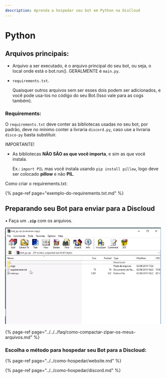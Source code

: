 ```yaml
---
description: Aprenda a hospedar seu bot em Python na DisCloud
---
```


# Python

## Arquivos principais:

* Arquivo a ser executado, é o arquivo principal do seu bot, ou seja, o local onde está o bot.run\(\). GERALMENTE é `main.py`.   
* `requirements.txt`.

  Quaisquer outros arquivos sem ser esses dois podem ser adicionados, e você pode usa-los no código do seu Bot.\(Isso vale para as cogs também\).

### Requirements:

O `requirements.txt` deve conter as bíbliotecas usadas no seu bot, por padrão, deve no mínimo conter a livraria `discord.py`, caso use a livraria `disco-py` basta substituir.

IMPORTANTE!

* As bibliotecas **NÃO SÃO as que você importa**, e sim as que você instala.

  Ex.: `import PIL` mas você instala usando `pip install pillow`, logo deve ser colocado **pillow** e não **PIL**.

Como criar o requirements.txt:

{% page-ref page="exemplo-do-requirements.txt.md" %}

## Preparando seu Bot para enviar para a Discloud

• Faça um **`.zip`** com os arquivos.

![Exemplo no Windows](../../../.gitbook/assets/image%20%2811%29.png)

{% page-ref page="../../../faq/como-compactar-zipar-os-meus-arquivos.md" %}

### Escolha o método para hospedar seu Bot para a Discloud:

{% page-ref page="../../como-hospedar/website.md" %}

{% page-ref page="../../como-hospedar/discord.md" %}

